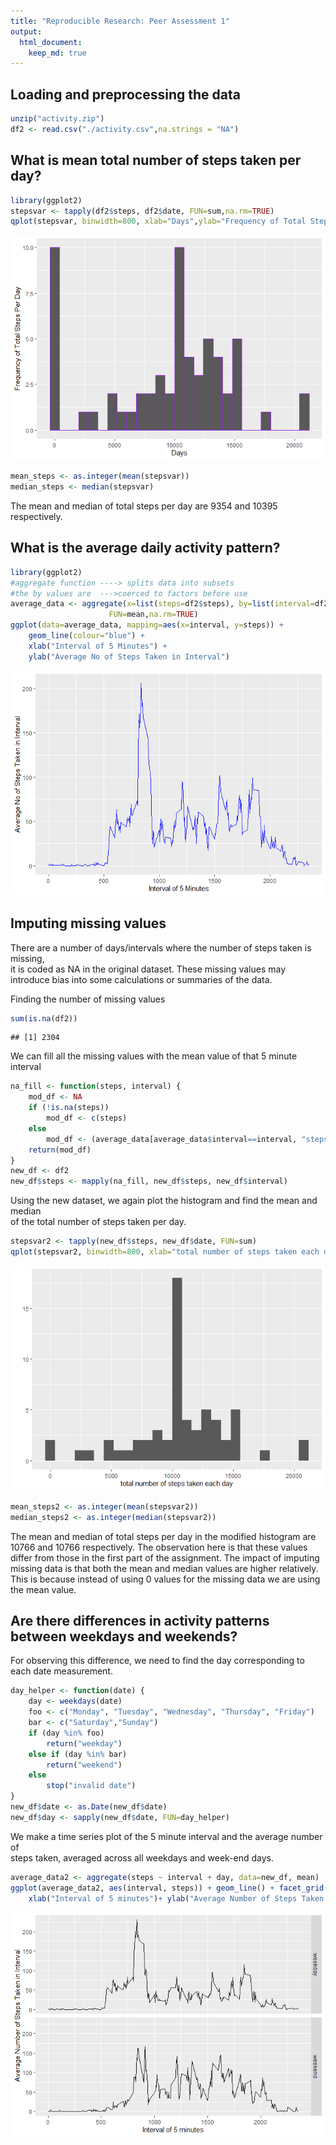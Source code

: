 ```yaml
---
title: "Reproducible Research: Peer Assessment 1"
output: 
  html_document:
    keep_md: true
---
```



## Loading and preprocessing the data

```r
unzip("activity.zip")         
df2 <- read.csv("./activity.csv",na.strings = "NA")
```

## What is mean total number of steps taken per day?

```r
library(ggplot2)
stepsvar <- tapply(df2$steps, df2$date, FUN=sum,na.rm=TRUE)
qplot(stepsvar, binwidth=800, xlab="Days",ylab="Frequency of Total Steps Per Day",colour=I("purple"))
```

![](PA1_template_files/figure-html/meansteps-1.png)<!-- -->

```r
mean_steps <- as.integer(mean(stepsvar))
median_steps <- median(stepsvar)
```
The mean and median of total steps per day are 9354 and 10395 respectively.

## What is the average daily activity pattern?

```r
library(ggplot2)
#aggregate function ----> splits data into subsets
#the by values are  --->coerced to factors before use
average_data <- aggregate(x=list(steps=df2$steps), by=list(interval=df2$interval),
                      FUN=mean,na.rm=TRUE)
ggplot(data=average_data, mapping=aes(x=interval, y=steps)) +
    geom_line(colour="blue") +
    xlab("Interval of 5 Minutes") +
    ylab("Average No of Steps Taken in Interval")
```

![](PA1_template_files/figure-html/avdailypat-1.png)<!-- -->


## Imputing missing values

There are a number of days/intervals where the number of steps taken is missing,  
it is coded as NA in the original dataset. These missing values may introduce
bias into some calculations or summaries of the data.

Finding the number of missing values

```r
sum(is.na(df2))
```

```
## [1] 2304
```

We can fill all the missing values with the mean value of that 5 minute interval


```r
na_fill <- function(steps, interval) {
    mod_df <- NA
    if (!is.na(steps))
        mod_df <- c(steps)
    else
        mod_df <- (average_data[average_data$interval==interval, "steps"])
    return(mod_df)
}
new_df <- df2
new_df$steps <- mapply(na_fill, new_df$steps, new_df$interval)
```
Using the new dataset, we again plot the histogram and find the mean and median  
of the total number of steps taken per day.


```r
stepsvar2 <- tapply(new_df$steps, new_df$date, FUN=sum)
qplot(stepsvar2, binwidth=800, xlab="total number of steps taken each day")
```

![](PA1_template_files/figure-html/meansteps2-1.png)<!-- -->

```r
mean_steps2 <- as.integer(mean(stepsvar2))
median_steps2 <- as.integer(median(stepsvar2))
```
The mean and median of total steps per day in the modified histogram are
10766 and  10766 respectively. 
The observation here is that these values differ from those in the first part
of the assignment. The impact of imputing missing data is that both the mean
and median values are higher relatively. This is because instead of using 0
values for the missing data we are using the mean value.

## Are there differences in activity patterns between weekdays and weekends?

For observing this difference, we need to find the day corresponding to 
each date measurement.


```r
day_helper <- function(date) {
    day <- weekdays(date)
    foo <- c("Monday", "Tuesday", "Wednesday", "Thursday", "Friday")
    bar <- c("Saturday","Sunday")
    if (day %in% foo)
        return("weekday")
    else if (day %in% bar)
        return("weekend")
    else
        stop("invalid date")
}
new_df$date <- as.Date(new_df$date)
new_df$day <- sapply(new_df$date, FUN=day_helper)
```

We make a time series plot of the 5 minute interval and the average number of  
steps taken, averaged across all weekdays and week-end days.

```r
average_data2 <- aggregate(steps ~ interval + day, data=new_df, mean)
ggplot(average_data2, aes(interval, steps)) + geom_line() + facet_grid(day ~ .) +
    xlab("Interval of 5 minutes")+ ylab("Average Number of Steps Taken in Interval")
```

![](PA1_template_files/figure-html/panel_plot-1.png)<!-- -->
